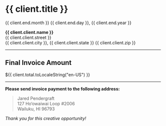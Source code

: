 # {{ client.title }}

{{ client.end.month }} {{ client.end.day }}, {{ client.end.year }}

**{{ client.client.name }}** \
{{ client.client.street }} \
{{ client.client.city }}, {{ client.client.state }} {{ client.client.zip }}

---

## Final Invoice Amount

${{ client.total.toLocaleString("en-US") }}

---

**Please send invoice payment to the following address:**

> Jared Pendergraft \
> 127 Ho‘owaiwai Loop \#2006 \
> Wailuku, HI 96793

_Thank you for this creative opportunity!_
